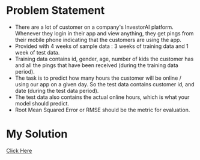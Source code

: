 # Problem Statement

* There are a lot of customer on a company's InvestorAI platform. Whenever they login in their app and view anything, they get pings from their mobile phone indicating that the customers are using the app. 
* Provided with 4 weeks of sample data : 3 weeks of training data and 1 week of test data. 
* Training data contains id, gender, age, number of kids the customer has and all the pings that have been received (during the training data period). 
* The task is to predict how many hours the customer will be online / using our app on a given day. So the test data contains customer id, and date (during the test data period).
* The test data also contains the actual online hours, which is what your model should predict. 
* Root Mean Squared Error or RMSE should be the metric for evaluation.

# My Solution
[Click Here](https://github.com/AparGarg99/App_Usage_Prediction/blob/main/Solution.pdf)

